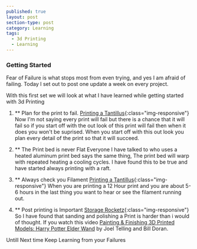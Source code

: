 ```yaml
---
published: true
layout: post
section-type: post
category: Learning
tags:
  - 3d Printing
  - Learning
---
```

### Getting Started

Fear of Failure is what stops most from even trying, and yes I am afraid of failing.  Today I set out to post one update a week on every project.

With this first set we will look at what I have learned while getting started with 3d Printing

1)	** Plan for the print to fail.
			[ Printing a Tantillus](site.url/_img/IMG_4235.jpg){:class="img-responsive"}
			Now I'm not saying every print will fail but there is a chance that it will fail so if you start off with the out look of this print will fail then when it does you won't be suprised.  When you start off with this out look you plan every detail of the print so that it will succeed.
            
2)	** The Print bed is never Flat
			Everyone I have talked to who uses a heated aluminum print bed says the same thing, The print bed will warp with repeated heating a cooling cycles.  I have found this to be true and have started always printing with a raft.
            
3)	** Always check you Filament
			[ Printing a Tantillus](site.url/_img/IMG_4236.jpg){:class="img-responsive"}
            When you are printing a 12 Hour print and you are about 5-6 hours in the last thing you want to hear or see the filament running out.
            
4)	** Post printing is Important
			[ Storage Rocketz](site.url/_img/IMG_4239.jpg){:class="img-responsive"}
            So I have found that sanding and polishing a Print is harder than i would of thought.  If you watch this video [Painting & Finishing 3D Printed Models: Harry Potter Elder Wand](https://youtu.be/pnqntteQx80) by Joel Telling and Bill Doran.  
            
Untill Next time Keep Learning from your Failures